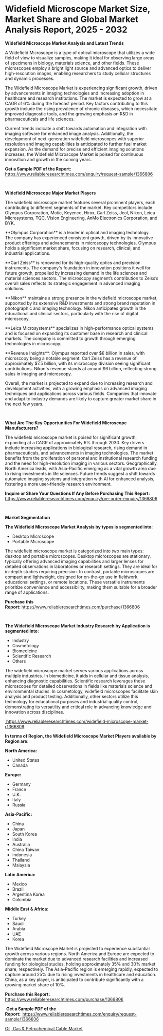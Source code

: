 <p><h1>Widefield Microscope Market Size, Market Share and Global Market Analysis Report, 2025 - 2032</h1></p><p><strong>Widefield Microscope Market Analysis and Latest Trends</strong></p>
<p><p>A Widefield Microscope is a type of optical microscope that utilizes a wide field of view to visualize samples, making it ideal for observing large areas of specimens in biology, materials science, and other fields. These microscopes employ a bright light source and advanced optics to deliver high-resolution images, enabling researchers to study cellular structures and dynamic processes.</p><p>The Widefield Microscope Market is experiencing significant growth, driven by advancements in imaging technologies and increasing adoption in healthcare and research institutions. The market is expected to grow at a CAGR of 6% during the forecast period. Key factors contributing to this growth include the rising prevalence of chronic diseases, which necessitate improved diagnostic tools, and the growing emphasis on R&D in pharmaceuticals and life sciences.</p><p>Current trends indicate a shift towards automation and integration with imaging software for enhanced image analysis. Additionally, the development of next-generation widefield microscopes with superior resolution and imaging capabilities is anticipated to further fuel market expansion. As the demand for precise and efficient imaging solutions increases, the Widefield Microscope Market is poised for continuous innovation and growth in the coming years.</p></p>
<p><strong>Get a Sample PDF of the Report:&nbsp;</strong> <a href="https://www.reliableresearchtimes.com/enquiry/request-sample/1366806?utm_campaign=2009&utm_medium=2&utm_source=Github&utm_content=ia&utm_term=22032025&utm_id=widefield-microscope">https://www.reliableresearchtimes.com/enquiry/request-sample/1366806</a></p>
<p>&nbsp;</p>
<p><strong>Widefield Microscope Major Market Players</strong></p>
<p><p>The widefield microscope market features several prominent players, each contributing to different segments of the market. Key competitors include Olympus Corporation, Motic, Keyence, Hirox, Carl Zeiss, Jeol, Nikon, Leica Microsystems, TQC, Vision Engineering, AnMo Electronics Corporation, and BYK.</p><p>**Olympus Corporation** is a leader in optical and imaging technology. The company has experienced consistent growth, driven by its innovative product offerings and advancements in microscopy technologies. Olympus holds a significant market share, focusing on research, clinical, and industrial applications.</p><p>**Carl Zeiss** is renowned for its high-quality optics and precision instruments. The company's foundation in innovation positions it well for future growth, propelled by increasing demand in the life sciences and material sciences sectors. The microscopy segment’s contribution to Zeiss’s overall sales reflects its strategic engagement in advanced imaging solutions.</p><p>**Nikon** maintains a strong presence in the widefield microscope market, supported by its extensive R&D investments and strong brand reputation in photographic and imaging technology. Nikon anticipates growth in the educational and clinical sectors, particularly with the rise of digital microscopy.</p><p>**Leica Microsystems** specializes in high-performance optical systems and is focused on expanding its customer base in research and clinical markets. The company is committed to growth through emerging technologies in microscopy.</p><p>**Revenue Insights**: Olympus reported over $8 billion in sales, with microscopy being a notable segment. Carl Zeiss has a revenue of approximately $7.5 billion, with its microscopy division seeing significant contributions. Nikon's revenue stands at around $6 billion, reflecting strong sales in imaging and microscopy.</p><p>Overall, the market is projected to expand due to increasing research and development activities, with a growing emphasis on advanced imaging techniques and applications across various fields. Companies that innovate and adapt to industry demands are likely to capture greater market share in the next few years.</p></p>
<p>&nbsp;</p>
<p><strong>What Are The Key Opportunities For Widefield Microscope Manufacturers?</strong></p>
<p><p>The widefield microscope market is poised for significant growth, expanding at a CAGR of approximately 6% through 2030. Key drivers include increasing applications in biological research, rising demand in pharmaceuticals, and advancements in imaging technologies. The market benefits from the proliferation of personal and institutional research funding and the need for high-resolution imaging in various sectors. Geographically, North America leads, with Asia-Pacific emerging as a vital growth area due to rising investments in life sciences. Future trends suggest a shift towards automated imaging systems and integration with AI for enhanced analysis, fostering a more user-friendly research environment.</p></p>
<p><strong>Inquire or Share Your Questions If Any Before Purchasing This Report:</strong> <a href="https://www.reliableresearchtimes.com/enquiry/pre-order-enquiry/1366806?utm_campaign=2009&utm_medium=2&utm_source=Github&utm_content=ia&utm_term=22032025&utm_id=widefield-microscope">https://www.reliableresearchtimes.com/enquiry/pre-order-enquiry/1366806</a></p>
<p>&nbsp;</p>
<p><strong>Market Segmentation</strong></p>
<p><strong>The Widefield Microscope Market Analysis by types is segmented into:</strong></p>
<p><ul><li>Desktop Microscope</li><li>Portable Microscope</li></ul></p>
<p><p>The widefield microscope market is categorized into two main types: desktop and portable microscopes. Desktop microscopes are stationary, typically offering advanced imaging capabilities and larger lenses for detailed observations in laboratories or research settings. They are ideal for in-depth studies requiring precision. In contrast, portable microscopes are compact and lightweight, designed for on-the-go use in fieldwork, educational settings, or remote locations. These versatile instruments prioritize convenience and accessibility, making them suitable for a broader range of applications.</p></p>
<p><strong>Purchase this Report:&nbsp;</strong><a href="https://www.reliableresearchtimes.com/purchase/1366806?utm_campaign=2009&utm_medium=2&utm_source=Github&utm_content=ia&utm_term=22032025&utm_id=widefield-microscope">https://www.reliableresearchtimes.com/purchase/1366806</a></p>
<p>&nbsp;</p>
<p><strong>The Widefield Microscope Market Industry Research by Application is segmented into:</strong></p>
<p><ul><li>Industry</li><li>Cosmetology</li><li>Biomedicine</li><li>Scientific Research</li><li>Others</li></ul></p>
<p><p>The widefield microscope market serves various applications across multiple industries. In biomedicine, it aids in cellular and tissue analysis, enhancing diagnostic capabilities. Scientific research leverages these microscopes for detailed observations in fields like materials science and environmental studies. In cosmetology, widefield microscopes facilitate skin analysis and product testing. Additionally, other sectors utilize this technology for educational purposes and industrial quality control, demonstrating its versatility and critical role in advancing knowledge and innovation across disciplines.</p></p>
<p><a href="https://www.reliableresearchtimes.com/widefield-microscope-market-r1366806?utm_campaign=2009&utm_medium=2&utm_source=Github&utm_content=ia&utm_term=22032025&utm_id=widefield-microscope">&nbsp;https://www.reliableresearchtimes.com/widefield-microscope-market-r1366806</a></p>
<p><strong>In terms of Region, the Widefield Microscope Market Players available by Region are:</strong></p>
<p>
    <p> <strong> North America: </strong>
        <ul>
            <li>United States</li>
            <li>Canada</li>
        </ul>
        </p> 
    <p> <strong> Europe: </strong>
        <ul>
            <li>Germany</li>
            <li>France</li>
            <li>U.K.</li>
            <li>Italy</li>
            <li>Russia</li>
        </ul>
        </p> 
    <p> <strong> Asia-Pacific: </strong>
        <ul>
            <li>China</li>
            <li>Japan</li>
            <li>South Korea</li>
            <li>India</li>
            <li>Australia</li>
            <li>China Taiwan</li>
            <li>Indonesia</li>
            <li>Thailand</li>
            <li>Malaysia</li>
        </ul>
        </p> 
    <p> <strong> Latin America: </strong>
        <ul>
            <li>Mexico</li>
            <li>Brazil</li>
            <li>Argentina Korea</li>
            <li>Colombia</li>
        </ul>
        </p> 
    <p> <strong> Middle East & Africa: </strong>
        <ul>
            <li>Turkey</li>
            <li>Saudi</li>
            <li>Arabia</li>
            <li>UAE</li>
            <li>Korea</li>
        </ul>
    </p>
    </p>
<p><p>The Widefield Microscope Market is projected to experience substantial growth across various regions. North America and Europe are expected to dominate the market due to advanced research facilities and increased funding for biological studies, holding approximately 35% and 30% market share, respectively. The Asia-Pacific region is emerging rapidly, expected to capture around 25% due to rising investments in healthcare and education. China, as a key player, is anticipated to contribute significantly with a growing market share of 10%.</p></p>
<p><strong>Purchase this Report: </strong><a href="https://www.reliableresearchtimes.com/purchase/1366806?utm_campaign=2009&utm_medium=2&utm_source=Github&utm_content=ia&utm_term=22032025&utm_id=widefield-microscope">https://www.reliableresearchtimes.com/purchase/1366806</a></p>
<p>&nbsp;<strong>Get a Sample PDF of the Report:&nbsp;&nbsp;</strong><a href="https://www.reliableresearchtimes.com/enquiry/request-sample/1366806?utm_campaign=2009&utm_medium=2&utm_source=Github&utm_content=ia&utm_term=22032025&utm_id=widefield-microscope">https://www.reliableresearchtimes.com/enquiry/request-sample/1366806</a></p>
<p><strong></strong></p>
<p><p><a href="https://github.com/hgf64gh/Market-Research-Report-List-2/blob/main/oil-gas-petrochemical-cable-market.md?utm_campaign=2009&utm_medium=2&utm_source=Github&utm_content=ia&utm_term=22032025&utm_id=widefield-microscope">Oil, Gas & Petrochemical Cable Market</a></p></p>